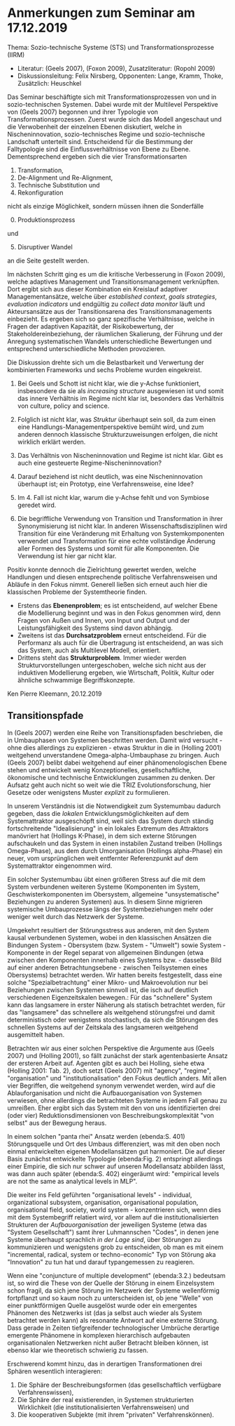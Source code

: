 # Anmerkungen zum Seminar am 17.12.2019

Thema: Sozio-technische Systeme (STS) und Transformationsprozesse (IIRM)
* Literatur: (Geels 2007), (Foxon 2009), Zusatzliteratur: (Ropohl 2009)
* Diskussionsleitung: Felix Nirsberg, Opponenten: Lange, Kramm, Thoke,
  Zusätzlich: Heuschkel

Das Seminar beschäftigte sich mit Transformationsprozessen von und in
sozio-technischen Systemen. Dabei wurde mit der Multilevel Perspektive von
(Geels 2007) begonnen und ihrer Typologie von Transformationsprozessen. Zuerst
wurde sich das Modell angeschaut und die Verwobenheit der einzelnen Ebenen
diskutiert, welche in Nischeninnovation, sozio-technisches Regime und
sozio-technische Landschaft unterteilt sind. Entscheidend für die Bestimmung
der Falltypologie sind die Einflussverhältnisse von Ebene zu Ebene.
Dementsprechend ergeben sich die vier Transformationsarten
 1. Transformation,
 2. De-Alignment und Re-Alignment,
 3. Technische Substitution und
 4. Rekonfiguration

nicht als einzige Möglichkeit, sondern müssen ihnen die Sonderfälle  

0. Produktionsprozess

und  

5. Disruptiver Wandel

an die Seite gestellt werden.

Im nächsten Schritt ging es um die kritische Verbesserung in (Foxon 2009),
welche adaptives Management und Transitionsmanagement verknüpften.  Dort
ergibt sich aus dieser Kombination ein Kreislauf adaptiver Managementansätze,
welche über _established context_, _goals strategies_, _evaluation indicators_
und endgültig zu _collect data monitor_ läuft und Akteursansätze aus der
Transitionsarena des Transitionsmanagements einbezieht. Es ergeben sich so
ganz spezifische Verhältnisse, welche in Fragen der adaptiven Kapazität, der
Risikobewertung, der Stakeholdereinbeziehung, der räumlichen Skalierung, der
Führung und der Anregung systematischen Wandels unterschiedliche Bewertungen
und entsprechend unterschiedliche Methoden provozieren.

Die Diskussion drehte sich um die Belastbarkeit und Verwertung der
kombinierten Frameworks und sechs Probleme wurden eingekreist.

1. Bei Geels und Schott ist nicht klar, wie die y-Achse funktioniert,
insbesondere da sie als _increasing structure_ ausgewiesen ist und somit das
innere Verhältnis im Regime nicht klar ist, besonders das Verhältnis von
culture, policy and science.

2. Folglich ist nicht klar, was _Struktur_ überhaupt sein soll, da zum einen
eine Handlungs-Managementperspektive bemüht wird, und zum anderen dennoch
klassische Strukturzuweisungen erfolgen, die nicht wirklich erklärt werden.

3. Das Verhältnis von Nischeninnovation und Regime ist nicht klar. Gibt es
auch eine gesteuerte Regime-Nischeninnovation?

4. Darauf beziehend ist nicht deutlich, was eine Nischeninnovation überhaupt
ist; ein Prototyp, eine Verfahrensweise, eine Idee?

5. Im 4. Fall ist nicht klar, warum die y-Achse fehlt und von Symbiose geredet
wird.

6. Die begriffliche Verwendung von Transition und Transformation in ihrer
Synonymisierung ist nicht klar. In anderen Wissenschaftsdisziplinen wird
Transition für eine Veränderung mit Erhaltung von Systemkomponenten verwendet
und Transformation für eine echte vollständige Änderung aller Formen des
Systems und somit für alle Komponenten. Die Verwendung ist hier gar nicht
klar.

Positiv konnte dennoch die Zielrichtung gewertet werden, welche Handlungen und
diesen entsprechende politische Verfahrensweisen und Abläufe in den Fokus nimmt.
Generell ließen sich erneut auch hier die klassischen Probleme der
Systemtheorie finden.
* Erstens das __Ebenenproblem__; es ist entscheidend, auf welcher Ebene die
  Modellierung beginnt und was in den Fokus genommen wird, denn Fragen von
  Außen und Innen, von Input und Output und der Leistungsfähigkeit des Systems
  sind davon abhängig.
* Zweitens ist das __Durchsatzproblem__ erneut entscheidend. Für die Performanz
  als auch für die Übertragung ist entscheidend, an was sich das System, auch
  als Multilevel Modell, orientiert.
* Drittens steht das __Strukturproblem__. Immer wieder werden
  Strukturvorstellungen untergeschoben, welche sich nicht aus der induktiven
  Modellierung ergeben, wie Wirtschaft, Politik, Kultur oder ähnliche
  schwammige Begriffskonzepte.

Ken Pierre Kleemann, 20.12.2019

##  Transitionspfade

In (Geels 2007) werden eine Reihe von Transitionspfaden beschrieben, die in
Umbauphasen von Systemen beschritten werden. Damit wird versucht - ohne dies
allerdings zu explizieren - etwas Struktur in die in (Holling 2001) weitgehend
unverstandene Omega-alpha-Umbauphase zu bringen. Auch (Geels 2007) belibt
dabei weitgehend auf einer phänomenologischen Ebene stehen und entwickelt
wenig Konzeptionelles, gesellschaftliche, ökonomische und technische
Entwicklungen zusammen zu denken. Der Aufsatz geht auch nicht so weit wie die
TRIZ Evolutionsforschung, hier Gesetze oder wenigstens Muster _explizit_ zu
formulieren.

In unserem Verständnis ist die Notwendigkeit zum Systemumbau dadurch gegeben,
dass die _lokalen_ Entwicklungsmöglichkeiten auf dem Systemattraktor
ausgeschöpft sind, weil sich das System durch ständig fortschreitende
"Idealisierung" in ein lokales Extremum des Attraktors manövriert hat
(Hollings K-Phase), in dem sich externe Störungen aufschaukeln und das System
in einen instabilen Zustand treiben (Hollings Omega-Phase), aus dem durch
Umorganisation (Hollings alpha-Phase) ein neuer, vom ursprünglichen weit
entfernter Referenzpunkt auf dem Systemattraktor eingenommen wird.

Ein solcher Systemumbau übt einen größeren Stress auf die mit dem System
verbundenen weiteren Systeme (Komponenten im System, Geschwisterkomponenten im
Obersystem, allgemeine "unsystematische" Beziehungen zu anderen Systemen) aus.
In diesem Sinne migrieren systemische Umbauprozesse längs der
Systembeziehungen mehr oder weniger weit durch das Netzwerk der Systeme.

Umgekehrt resultiert der Störungsstress aus anderen, mit den System kausal
verbundenen Systemen, wobei in den klassischen Ansätzen die Bindungen System -
Obersystem (bzw. System - "Umwelt") sowie System - Komponente in der Regel
separat von allgemeinen Bindungen (etwa zwischen den Komponenten innerhalb
eines Systems bzw. - dasselbe Bild auf einer anderen Betrachtungsebene -
zwischen Teilsystemen eines Obersystems) betrachtet werden. Wir hatten bereits
festgestellt, dass eine solche "Spezialbetrachtung" einer Mikro- und
Makroevolution nur bei Beziehungen zwischen Systemen sinnvoll ist, die isch
auf deutlich verschiedenen Eigenzeitskalen bewegen.: Für das "schnellere"
System kann das langsamere in erster Näherung als statisch betrachtet werden,
für das "langsamere" das schnellere als weitgehend störungsfrei und damit
deterministisch oder wenigstens stochastisch, da sich die Störungen des
schnellen Systems auf der Zeitskala des langsameren weitgehend ausgemittelt
haben.

Betrachten wir aus einer solchen Perspektive die Argumente aus (Geels 2007)
und (Holling 2001), so fällt zunächst der stark agentenbasierte Ansatz der
ersteren Arbeit auf. Agenten gibt es auch bei Holling, siehe etwa (Holling
2001: Tab. 2), doch setzt (Geels 2007) mit "agency", "regime", "organisation"
und "institutionalisation" den Fokus deutlich anders.  Mit allen vier
Begriffen, die weitgehend synonym verwendet werden, wird auf die
Ablauforganisation und nicht die Aufbauorganisation von Systemen verwiesen,
ohne allerdings die betrachteten Systeme in jedem Fall genau zu umreißen. Eher
ergibt sich das System mit den von uns identifizierten drei (oder vier)
Reduktionsdimensionen von Beschreibungskomplexität "von selbst" aus der
Bewegung heraus.

In einem solchen "panta rhei" Ansatz werden (ebenda:S. 401) Störungsquelle und
Ort des Umbaus differenziert, was mit den oben noch einmal entwickelten
eigenen Modellansätzen gut harmoniert. Die auf dieser Basis zunächst
entwickelte Typologie (ebenda:Fig. 2) entspringt allerdings einer Empirie, die
sich nur schwer auf unseren Modellansatz abbilden lässt, was dann auch später
(ebenda:S. 402) eingeräumt wird: "empirical levels are not the same as
analytical levels in MLP".

Die weiter ins Feld geführten "organisational levels" - individual,
organizational subsystem, organisation, organisational population,
organisational field, society, world system - konzentrieren sich, wenn dies
mit dem Systembegriff relatiert wird, vor allem auf die institutionalisierten
Strukturen der _Aufbauorganisation_ der jeweiligen Systeme (etwa das
"System Gesellschaft") samt ihrer Luhmannschen "Codes", in denen jene Systeme
überhaupt sprachlich _in der Lage sind_, über Störungen zu kommunizieren und
wenigstens grob zu entscheiden, ob man es mit einem "incremental, radical,
system or techno-economic" Typ von Störung aka "Innovation" zu tun hat und
darauf typangemessen zu reagieren.

Wenn eine "conjuncture of multiple development" (ebenda:3.2.) bedeutsam ist,
so wird die These von der Quelle der Störung in einem Einzelsystem schon
fragil, da sich jene Störung im Netzwerk der Systeme wellenförmig fortpflanzt
und so kaum noch zu unterscheiden ist, ob jene "Welle" von einer punktförmigen
Quelle ausgelöst wurde oder ein emergentes Phänomen des Netzwerks ist (das ja
selbst auch wieder als System betrachtet werden kann) als resonante Antwort
auf eine externe Störung. Dass gerade in Zeiten tiefgreifender technologischer
Umbrüche derartige emergente Phänomene in komplexen hierarchisch aufgebauten
organisationalen Netzwerken nicht außer Betracht bleiben können, ist ebenso
klar wie theoretisch schwierig zu fassen.

Erschwerend kommt hinzu, das in derartigen Transformationen drei Sphären
wesentlich interagieren:

1. Die Sphäre der Beschreibungsformen (das gesellschaftlich verfügbare
   Verfahrenswissen),
2. Die Sphäre der real existierenden, in Systemen strukturierten Wirklichkeit
   (die institutionalisierten Verfahrensweisen) und
3. Die kooperativen Subjekte (mit ihrem "privaten" Verfahrenskönnen).

